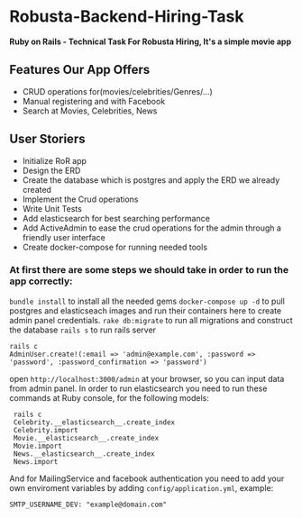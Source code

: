 # Robusta-Backend-Hiring-Task
**Ruby on Rails - Technical Task For Robusta Hiring, It's a simple movie app**
## Features Our App Offers
* CRUD operations for(movies/celebrities/Genres/...)
* Manual registering and with Facebook
* Search at Movies, Celebrities, News
## User Storiers
* Initialize RoR app
* Design the ERD
* Create the database which is postgres and apply the ERD we already created
* Implement the Crud operations
* Write Unit Tests
* Add elasticsearch for best searching performance
* Add ActiveAdmin to ease the crud operations for the admin through a friendly user interface
* Create docker-compose for running needed tools
### At first there are some steps we should take in order to run the app correctly:
`bundle install` to install all the needed gems
`docker-compose up -d` to pull postgres and elasticseach images and run their containers
here to create admin panel credentials.
`rake db:migrate` to run all migrations and construct the database
`rails s` to run rails server
```
rails c
AdminUser.create!(:email => 'admin@example.com', :password => 'password', :password_confirmation => 'password')
```
open `http://localhost:3000/admin` at your browser, so you can input data from admin panel.
In order to run elasticsearch you need to run these commands at Ruby console, for the following models:
```
 rails c
 Celebrity.__elasticsearch__.create_index
 Celebrity.import
 Movie.__elasticsearch__.create_index
 Movie.import
 News.__elasticsearch__.create_index
 News.import
```
And for MailingService and facebook authentication you need to add your own enviroment variables by adding `config/application.yml`, example: 
```
SMTP_USERNAME_DEV: "example@domain.com"
```

